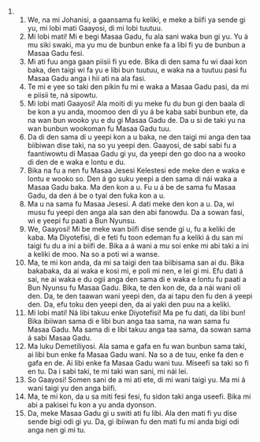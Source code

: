 <ol>
  <li>
    <ol>
      <li>We, na mi Johanisi, a gaansama fu keliki, e meke a biifi ya sende gi yu, mi lobi mati Gaayosi, di mi lobi tuutuu.</li>
      <li>Mi lobi mati! Mi e begi Masaa Gadu, fu ala sani waka bun gi yu. Yu á mu siki swaki, ma yu mu de bunbun enke fa a libi fi yu de bunbun a Masaa Gadu fesi.</li>
      <li>Mi ati fuu anga gaan piisii fi yu ede. Bika di den sama fu wi daai kon baka, den taigi wi fa yu e libi bun tuutuu, e waka na a tuutuu pasi fu Masaa Gadu anga i hii ati na ala fasi.</li>
      <li>Te mi e yee so taki den pikin fu mi e waka a Masaa Gadu pasi, da mi e piisii te, ná sipowtu.</li>
      <li>Mi lobi mati Gaayosi! Ala moiti di yu meke fu du bun gi den baala di be kon a yu anda, moomoo den di yu á be kaba sabi bunbun ete, da na wan bun wooko yu e du gi Masaa Gadu de. Da u si de taki yu na wan bunbun wookoman fu Masaa Gadu tuu.</li>
      <li>Da di den sama di u yeepi kon a u baka, ne den taigi mi anga den taa biibiwan dise taki, na so yu yeepi den. Gaayosi, de sabi sabi fu a faantiwowtu di Masaa Gadu gi yu, da yeepi den go doo na a wooko di den de e waka e lontu e du.</li>
      <li>Bika na fu a nen fu Masaa Jesesi Kelestesi ede meke den e waka e lontu e wooko so. Den á go suku yeepi a den sama di nái waka a Masaa Gadu baka. Ma den kon a u. Fu u á be de sama fu Masaa Gadu, da den á be o tyai den fuka kon a u.</li>
      <li>Ma u na sama fu Masaa Jesesi. A dati meke den kon a u. Da, wi musu fu yeepi den anga ala san den abi fanowdu. Da a sowan fasi, wi e yeepi fu paati a Bun Nyunsu.</li>
      <li>We, Gaayosi! Mi be meke wan biifi dise sende gi u, fu a keliki de kaba. Ma Diyotefisi, di e feti fu toon edeman fu a keliki á du san mi taigi fu du a ini a biifi de. Bika a á wani a mu soi enke mi abi taki a ini a keliki de moo. Na so a poti wi a wanse.</li>
      <li>Ma, te mi kon anda, da mi sa taigi den taa biibisama san ai du. Bika bakabaka, da ai waka e kosi mi, e poli mi nen, e lei gi mi. Efu dati á sai, ne ai waka e du ogii anga den sama di e waka e lontu fu paati a Bun Nyunsu fu Masaa Gadu. Bika, te den kon de, da a nái wani oli den. Da, te den taawan wani yeepi den, da ai tapu den fu den á yeepi den. Da, efu toku den yeepi den, da ai yaki den puu na a keliki.</li>
      <li>Mi lobi mati! Ná libi takuu enke Diyotefisi! Ma pe fu dati, da libi bun! Bika ibiiwan sama di e libi bun anga taa sama, na wan sama fu Masaa Gadu. Ma sama di e libi takuu anga taa sama, da sowan sama á sabi Masaa Gadu.</li>
      <li>Ma luku Demetiliyosi. Ala sama e gafa en fu wan bunbun sama taki, ai libi bun enke fa Masaa Gadu wani. Na so a de tuu, enke fa den e gafa en de. Ai libi enke fa Masaa Gadu wani tuu. Miseefi sa taki so fi en tu. Da i sabi taki, te mi taki wan sani, mi nái lei.</li>
      <li>So Gaayosi! Somen sani de a mi ati ete, di mi wani taigi yu. Ma mi á wani taigi yu den anga biifi.</li>
      <li>Ma, te mi kon, da u sa miti fesi fesi, fu sidon taki anga useefi. Bika mi abi a pakisei fu kon a yu anda dyonson.</li>
      <li>Da, meke Masaa Gadu gi u switi ati fu libi. Ala den mati fi yu dise sende bigi odi gi yu. Da, gi ibiiwan fu den mati fu mi anda bigi odi anga nen gi mi tu.</li>
    </ol>
  </li>
</ol>
